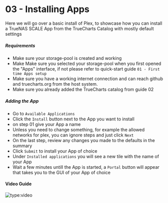 # 03 - Installing Apps

Here we will go over a basic install of Plex, to showcase how you can install a TrueNAS SCALE App from the TrueCharts Catalog with mostly default settings

##### Requirements

- Make sure your storage-pool is created and working
- Make Make sure you selected your storage-pool when you first opened the "Apps" interface, if not please refer to quick-start guide `01 - First time Apps setup`
- Make sure you have a working internet connection and can reach github and truecharts.org from the host system.
- Make sure you already added the TrueCharts catalog from guide 02

##### Adding the App

- Go to `Available Applications`
- Click the `Install` button next to the App you want to install
- on step 01 give your App a name
- Unless you need to change something, for example the allowed networks for plex, you can ignore steps and just click `Next`
- On the last step, review any changes you made to the defaults in the summary
- Click `Submit` to install your App of choice
- Under `Installed applications` you will see a new tile with the name of your App
- Wait a few minutes untill the App is started, a `Portal` button will appear that takes you to the GUI of your App of choice


#### Video Guide

![type:video](https://www.youtube.com/embed/7d9Vjhxu5Po)
